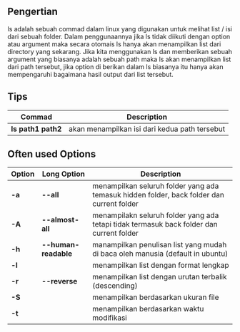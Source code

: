 ## Pengertian

ls adalah sebuah commad dalam linux yang digunakan untuk melihat list / isi dari sebuah folder. Dalam penggunaannya jika ls tidak diikuti dengan option atau argument maka secara otomais ls hanya akan menampilkan list dari directory yang sekarang. Jika kita menggunakan ls dan memberikan sebuah argument yang biasanya adalah sebuah path maka ls akan menampilkan list dari path tersebut, jika option di berikan dalam ls biasanya itu hanya akan mempengaruhi bagaimana hasil output dari list tersebut.

## Tips
Commad | Description
--- | ---
**ls path1 path2** | akan menampilkan isi dari kedua path tersebut

## Often used Options
Option | Long Option | Description
--- | --- | ---
**-a** | **--all** | menampilkan seluruh folder yang ada temasuk hidden folder, back folder dan current folder
**-A** | **--almost-all** | menampilakn seluruh folder yang ada tetapi tidak termasuk back folder dan current folder
**-h** | **--human-readable** | manampilkan penulisan list yang mudah di baca oleh manusia (default in ubuntu)
**-l** | | menampilkan list dengan format lengkap
**-r** | **--reverse** | menampilkan list dengan urutan terbalik (descending)
**-S** | | menampilkan berdasarkan ukuran file
**-t** | | menampilkan berdasarkan waktu modifikasi